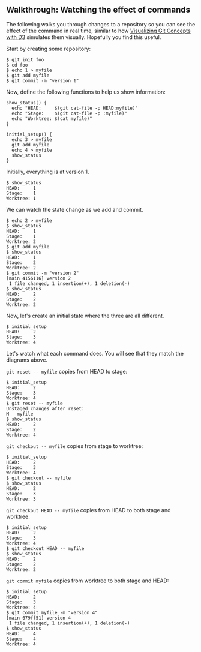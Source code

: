 
## Walkthrough: Watching the effect of commands

The following walks you through changes to a repository so you can see
the effect of the command in real time, similar to how [Visualizing Git
Concepts with D3](http://onlywei.github.io/explain-git-with-d3/#)
simulates them visually. Hopefully you find this useful.

Start by creating some repository:

```shell
$ git init foo
$ cd foo
$ echo 1 > myfile
$ git add myfile
$ git commit -m "version 1"
```

Now, define the following functions to help us show information:

```shell
show_status() {
  echo "HEAD:     $(git cat-file -p HEAD:myfile)"
  echo "Stage:    $(git cat-file -p :myfile)"
  echo "Worktree: $(cat myfile)"
}

initial_setup() {
  echo 3 > myfile
  git add myfile
  echo 4 > myfile
  show_status
}
```

Initially, everything is at version 1.

```shell
$ show_status
HEAD:     1
Stage:    1
Worktree: 1
```

We can watch the state change as we add and commit.

```shell
$ echo 2 > myfile
$ show_status
HEAD:     1
Stage:    1
Worktree: 2
$ git add myfile
$ show_status
HEAD:     1
Stage:    2
Worktree: 2
$ git commit -m "version 2"
[main 4156116] version 2
 1 file changed, 1 insertion(+), 1 deletion(-)
$ show_status
HEAD:     2
Stage:    2
Worktree: 2
```

Now, let's create an initial state where the three are all different.

```shell
$ initial_setup
HEAD:     2
Stage:    3
Worktree: 4
```

Let's watch what each command does. You will see that they match the
diagrams above.

`git reset -- myfile` copies from HEAD to stage:

```shell
$ initial_setup
HEAD:     2
Stage:    3
Worktree: 4
$ git reset -- myfile
Unstaged changes after reset:
M   myfile
$ show_status
HEAD:     2
Stage:    2
Worktree: 4
```

`git checkout -- myfile` copies from stage to worktree:

```shell
$ initial_setup
HEAD:     2
Stage:    3
Worktree: 4
$ git checkout -- myfile
$ show_status
HEAD:     2
Stage:    3
Worktree: 3
```

`git checkout HEAD -- myfile` copies from HEAD to both stage and
worktree:

```shell
$ initial_setup
HEAD:     2
Stage:    3
Worktree: 4
$ git checkout HEAD -- myfile
$ show_status
HEAD:     2
Stage:    2
Worktree: 2
```

`git commit myfile` copies from worktree to both stage and HEAD:

```shell
$ initial_setup
HEAD:     2
Stage:    3
Worktree: 4
$ git commit myfile -m "version 4"
[main 679ff51] version 4
 1 file changed, 1 insertion(+), 1 deletion(-)
$ show_status
HEAD:     4
Stage:    4
Worktree: 4
```
